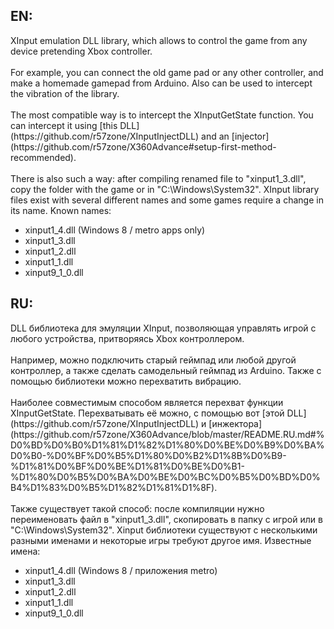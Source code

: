<h2>EN:</h2>
XInput emulation DLL library, which allows to control the game from any device pretending Xbox controller.
<br><br>
For example, you can connect the old game pad or any other controller, and make a homemade gamepad from Arduino.
Also can be used to intercept the vibration of the library.
<br><br>
The most compatible way is to intercept the XInputGetState function. You can intercept it using [this DLL](https://github.com/r57zone/XInputInjectDLL) and an [injector](https://github.com/r57zone/X360Advance#setup-first-method-recommended).
<br><br>
There is also such a way: after compiling renamed file to "xinput1_3.dll", copy the folder with the game or in "C:\Windows\System32". XInput library files exist with several different names and some games require a change in its name. Known names:
<ul>
<li>xinput1_4.dll (Windows 8 / metro apps only)</li>
<li>xinput1_3.dll</li>
<li>xinput1_2.dll</li>
<li>xinput1_1.dll</li>
<li>xinput9_1_0.dll</li>
</ul>
<h2>RU:</h2>
DLL библиотека для эмуляции XInput, позволяющая управлять игрой с любого устройства, притворяясь Xbox контроллером. 
<br><br>
Например, можно подключить старый геймпад или любой другой контроллер, а также сделать самодельный геймпад из Arduino.
Также с помощью библиотеки можно перехватить вибрацию.
<br><br>
Наиболее совместимым способом является перехват функции XInputGetState. Перехватывать её можно, с помощью вот [этой DLL](https://github.com/r57zone/XInputInjectDLL) и [инжектора](https://github.com/r57zone/X360Advance/blob/master/README.RU.md#%D0%BD%D0%B0%D1%81%D1%82%D1%80%D0%BE%D0%B9%D0%BA%D0%B0-%D0%BF%D0%B5%D1%80%D0%B2%D1%8B%D0%B9-%D1%81%D0%BF%D0%BE%D1%81%D0%BE%D0%B1-%D1%80%D0%B5%D0%BA%D0%BE%D0%BC%D0%B5%D0%BD%D0%B4%D1%83%D0%B5%D1%82%D1%81%D1%8F).
<br><br>
Также существует такой способ: после компиляции нужно переименовать файл в "xinput1_3.dll", скопировать в папку с игрой или в "C:\Windows\System32". Xinput библиотеки существуют с несколькими разными именами и некоторые игры требуют другое имя. Известные имена:
<ul>
<li>xinput1_4.dll (Windows 8 / приложения metro)</li>
<li>xinput1_3.dll</li>
<li>xinput1_2.dll</li>
<li>xinput1_1.dll</li>
<li>xinput9_1_0.dll</li>
</ul>
